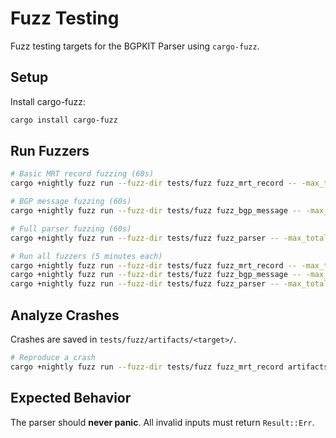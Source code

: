 # Fuzz Testing

Fuzz testing targets for the BGPKIT Parser using `cargo-fuzz`.

## Setup

Install cargo-fuzz:

```bash
cargo install cargo-fuzz
```

## Run Fuzzers

```bash
# Basic MRT record fuzzing (60s)
cargo +nightly fuzz run --fuzz-dir tests/fuzz fuzz_mrt_record -- -max_total_time=60

# BGP message fuzzing (60s)
cargo +nightly fuzz run --fuzz-dir tests/fuzz fuzz_bgp_message -- -max_total_time=60

# Full parser fuzzing (60s)
cargo +nightly fuzz run --fuzz-dir tests/fuzz fuzz_parser -- -max_total_time=60

# Run all fuzzers (5 minutes each)
cargo +nightly fuzz run --fuzz-dir tests/fuzz fuzz_mrt_record -- -max_total_time=300
cargo +nightly fuzz run --fuzz-dir tests/fuzz fuzz_bgp_message -- -max_total_time=300
cargo +nightly fuzz run --fuzz-dir tests/fuzz fuzz_parser -- -max_total_time=300
```

## Analyze Crashes

Crashes are saved in `tests/fuzz/artifacts/<target>/`.

```bash
# Reproduce a crash
cargo +nightly fuzz run --fuzz-dir tests/fuzz fuzz_mrt_record artifacts/fuzz_mrt_record/crash-<hash>
```

## Expected Behavior

The parser should **never panic**. All invalid inputs must return `Result::Err`.
